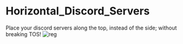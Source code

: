 # Horizontal_Discord_Servers
Place your discord servers along the top, instead of the side; without breaking TOS!
![reg](https://user-images.githubusercontent.com/89823371/217397866-8a4f959a-a2c6-4fd5-aa89-d3f4a4db008b.png)
